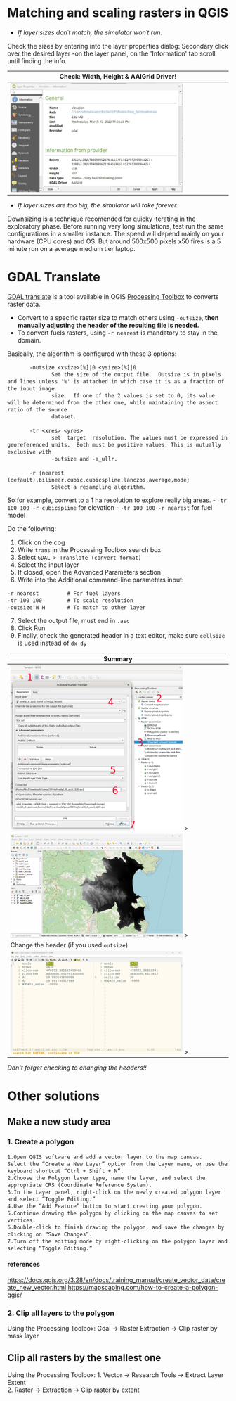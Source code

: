 # Matching and scaling rasters in QGIS

- _If layer sizes don´t match, the simulator won´t run._

Check the sizes by entering into the layer properties dialog: Secondary click over the desired layer -on the layer panel, on the 'Information' tab scroll until finding the info.

| Check: Width, Height & AAIGrid Driver! |
| --- |
| <img src="img/layer_properties.jpg" alt='cannot load image' width='80%'> |

- _If layer sizes are too big, the simulator will take forever._

Downsizing is a technique recomended for quicky iterating in the exploratory phase. Before running very long simulations, test run the same configurations in a smaller instance. The speed will depend mainly on your hardware (CPU cores) and OS.
But around 500x500 pixels x50 fires is a 5 minute run on a average medium tier laptop.

# GDAL Translate
[GDAL translate](https://gdal.org/programs/gdal_translate.html#gdal-translate) is a tool available in QGIS [Processing Toolbox](https://docs.qgis.org/3.28/en/docs/user_manual/processing/toolbox.html) to converts raster data.

- Convert to a specific raster size to match others using `-outsize`, __then manually adjusting the header of the resulting file is needed.__
- To convert fuels rasters, using `-r nearest` is mandatory to stay in the domain.

Basically, the algorithm is configured with these 3 options:
```
       -outsize <xsize>[%]|0 <ysize>[%]|0
              Set the size of the output file.  Outsize is in pixels and lines unless '%' is attached in which case it is as a fraction of the input image
              size.  If one of the 2 values is set to 0, its value will be determined from the other one, while maintaining the aspect ratio of the source
              dataset.

       -tr <xres> <yres>
              set  target  resolution. The values must be expressed in georeferenced units.  Both must be positive values. This is mutually exclusive with
              -outsize and -a_ullr.

       -r {nearest (default),bilinear,cubic,cubicspline,lanczos,average,mode}
              Select a resampling algorithm.
```
So for example, convert to a 1 ha resolution to explore really big areas.
	- `-tr 100 100 -r cubicspline` for elevation
	- `-tr 100 100 -r nearest` for fuel model  
	
Do the following:
 1. Click on the cog  
 2. Write `trans` in the Processing Toolbox search box  
 3. Select `GDAL > Translate (convert format)`  
 4. Select the input layer  
 5. If closed, open the Advanced Parameters section  
 6. Write into the Additional command-line parameters input:  
 ```
 -r nearest 		# For fuel layers
 -tr 100 100		# To scale resolution
 -outsize W H 		# To match to other layer
 ```
 7. Select the output file, must end in `.asc`  
 8. Click Run  
 9. Finally, check the generated header in a text editor, make sure `cellsize` is used instead of `dx dy`



| Summary |
| --- |
| <img src="img/gdalTranslate_in_QGIS.jpg" alt='cannot load image' width='80%'>  > |
| <img src="img/raster_translate.gif" alt='cannot load image'  width='80%'> > |
| Change the header (if you used `outsize`)|
| <img src="img/raster_translate_ascHeaderMod.gif" alt='cannot load image'  width='80%'> > |

_Don't forget checking to changing the headers!!_

# Other solutions
## Make a new study area
### 1. Create a polygon

    1.Open QGIS software and add a vector layer to the map canvas.
    Select the “Create a New Layer” option from the Layer menu, or use the keyboard shortcut “Ctrl + Shift + N”.
    2.Choose the Polygon layer type, name the layer, and select the appropriate CRS (Coordinate Reference System).
    3.In the Layer panel, right-click on the newly created polygon layer and select “Toggle Editing.”
    4.Use the “Add Feature” button to start creating your polygon.
    5.Continue drawing the polygon by clicking on the map canvas to set vertices.
    6.Double-click to finish drawing the polygon, and save the changes by clicking on “Save Changes”.
    7.Turn off the editing mode by right-clicking on the polygon layer and selecting “Toggle Editing.”

#### references
https://docs.qgis.org/3.28/en/docs/training_manual/create_vector_data/create_new_vector.html
https://mapscaping.com/how-to-create-a-polygon-qgis/

### 2. Clip all layers to the polygon
Using the Processing Toolbox:
	Gdal -> Raster Extraction -> Clip raster by mask layer

## Clip all rasters by the smallest one
Using the Processing Toolbox:
	1. Vector -> Research Tools -> Extract Layer Extent  
	2. Raster -> Extraction -> Clip raster by extent  

